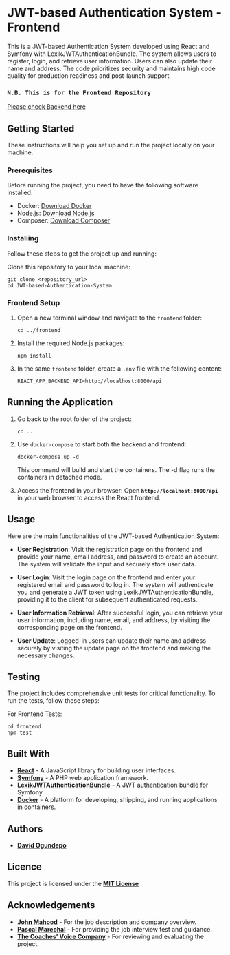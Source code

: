 #  JWT-based Authentication System - Frontend
This is a JWT-based Authentication System developed using React and Symfony with LexikJWTAuthenticationBundle. The system allows users to register, login, and retrieve user information. Users can also update their name and address. The code prioritizes security and maintains high code quality for production readiness and post-launch support.

### `N.B. This is for the Frontend Repository`

[Please check Backend here](https://github.com/davidogundepo/backend)


## Getting Started

These instructions will help you set up and run the project locally on your machine.

### Prerequisites
Before running the project, you need to have the following software installed:

- Docker: [Download Docker](https://www.docker.com/get-started)
- Node.js: [Download Node.js](https://nodejs.org/en/download/)
- Composer: [Download Composer](https://getcomposer.org/download/)

### Instaliing
Follow these steps to get the project up and running:

Clone this repository to your local machine:

```
git clone <repository_url>
cd JWT-based-Authentication-System
```

### Frontend Setup
1. Open a new terminal window and navigate to the `frontend` folder:
   ```
   cd ../frontend
   ```

2. Install the  required Node.js packages:
   ```
   npm install
   ```
   
3. In the same `frontend` folder, create a `.env` file with the following content:
   ```
   REACT_APP_BACKEND_API=http://localhost:8000/api
   ```


## Running the Application
1. Go back to the root folder of the project:
   ```
   cd ..
   ```
2. Use `docker-compose` to start both the backend and frontend:
   ```
   docker-compose up -d
   ```
   This command will build and start the containers. The -d flag runs the containers in detached mode.

3. Access the frontend in your browser:
   Open **`http://localhost:8000/api`**  in your web browser to access the React frontend.


## Usage
Here are the main functionalities of the JWT-based Authentication System:

- **User Registration**: Visit the registration page on the frontend and provide your name, email address, and password to create an account. The system will validate the input and securely store user data.

- **User Login**: Visit the login page on the frontend and enter your registered email and password to log in. The system will authenticate you and generate a JWT token using LexikJWTAuthenticationBundle, providing it to the client for subsequent authenticated requests.

- **User Information Retrieval**: After successful login, you can retrieve your user information, including name, email, and address, by visiting the corresponding page on the frontend.

- **User Update**: Logged-in users can update their name and address securely by visiting the update page on the frontend and making the necessary changes.



## Testing
The project includes comprehensive unit tests for critical functionality. To run the tests, follow these steps:

For Frontend Tests:
```
cd frontend
npm test
```

## Built With
- **[React](https://reactjs.org/)** -  A JavaScript library for building user interfaces.
- **[Symfony](https://symfony.com)** - A PHP web application framework.
- **[LexikJWTAuthenticationBundle](https://github.com/lexik/LexikJWTAuthenticationBundle)** - A JWT authentication bundle for Symfony.
- **[Docker](https://www.docker.com)** - A platform for developing, shipping, and running applications in containers.

## Authors
- **[David Ogundepo](https://github.com/davidogundepo)**

## Licence
This project is licensed under the **[MIT License](https://opensource.org/license/mit/)**

## Acknowledgements
- **[John Mahood](https://www.linkedin.com/in/johnmahood2018/)** - For the job description and company overview.
- **[Pascal Marechal](https://github.com/PascalMarechal)** - For providing the job interview test and guidance.
- **[The Coaches' Voice Company](https://github.com/Jay-CoachesVoice)** - For reviewing and evaluating the project.
